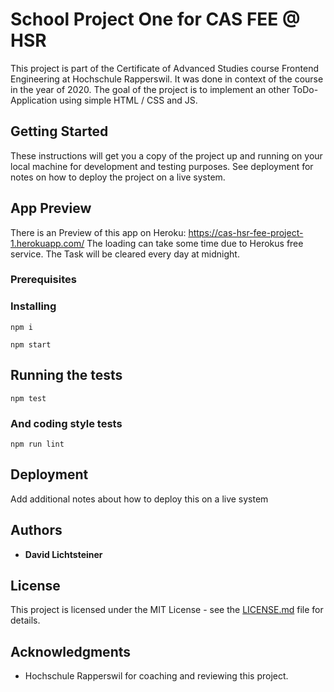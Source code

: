 # School Project One for CAS FEE @ HSR

This project is part of the Certificate of Advanced Studies course Frontend Engineering at Hochschule Rapperswil.
It was done in context of the course in the year of 2020.
The goal of the project is to implement an other ToDo-Application using simple HTML / CSS and JS.


## Getting Started

These instructions will get you a copy of the project up and running on your local machine for development and testing purposes. 
See deployment for notes on how to deploy the project on a live system.

## App Preview
There is an Preview of this app on Heroku: https://cas-hsr-fee-project-1.herokuapp.com/
The loading can take some time due to Herokus free service.
The Task will be cleared every day at midnight.

### Prerequisites

### Installing

```
npm i
```

```
npm start
```

## Running the tests

```
npm test
```


### And coding style tests

```
npm run lint
```

## Deployment

Add additional notes about how to deploy this on a live system

## Authors

* **David Lichtsteiner**


## License

This project is licensed under the MIT License - see the [LICENSE.md](LICENSE.md) file for details.


## Acknowledgments

* Hochschule Rapperswil for coaching and reviewing this project.
